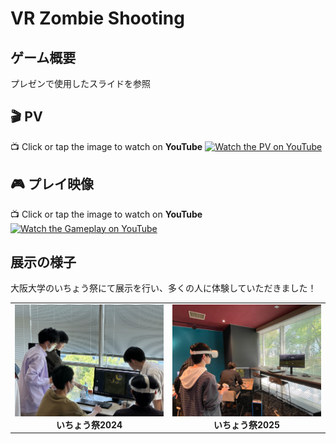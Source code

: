 # VR Zombie Shooting

## ゲーム概要
プレゼンで使用したスライドを参照

## 🎬 PV
📺 Click or tap the image to watch on **YouTube**
[![Watch the PV on YouTube](https://img.youtube.com/vi/Q-fOTafCJkE/0.jpg)](https://youtu.be/Q-fOTafCJkE)


## 🎮 プレイ映像
📺 Click or tap the image to watch on **YouTube**
[![Watch the Gameplay on YouTube](https://img.youtube.com/vi/UGHFZkoCXOs/0.jpg)](https://youtu.be/UGHFZkoCXOs)


## 展示の様子
大阪大学のいちょう祭にて展示を行い、多くの人に体験していただきました！

<table>
  <tr>
    <td align="center"><img src="Image/festival2024.jpg" width="500px"><br><b>いちょう祭2024</b></td>
    <td align="center"><img src="Image/festival2025.jpg" width="500px"><br><b>いちょう祭2025</b></td>
  </tr>
</table>
